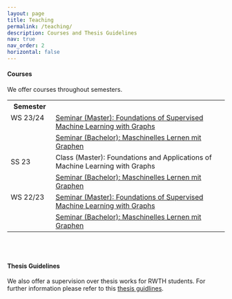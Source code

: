 ```yaml
---
layout: page
title: Teaching
permalink: /teaching/
description: Courses and Thesis Guidelines
nav: true
nav_order: 2
horizontal: false
---
```


<html>
<body>
<h4><b>Courses</b></h4>
<p> We offer courses throughout semesters.</p>
<table>
    <tr>
        <th>Semester</th>
        <th></th>
    </tr>
    <tr>
        <td>WS 23/24 &emsp;</td>
        <td><a href="../teaching/ws2023/foundations_ml_in_graph.md">Seminar (Master): Foundations of Supervised Machine Learning with Graphs</a></td>
    </tr>
    <tr>
        <td></td>
        <td><a href="../teaching/ws2023/ml_mit_graphen.md">Seminar (Bachelor): Maschinelles Lernen mit Graphen</a></td>
    </tr>
    <tr>
        <td>SS 23 &emsp;</td>
        <td>Class (Master): Foundations and Applications of Machine Learning with Graphs</td>
    </tr>
    <tr>
        <td></td>
        <td><a href="../teaching/ss2023/ml_mit_graphen.md">Seminar (Bachelor): Maschinelles Lernen mit Graphen</a></td>
    </tr>
    <tr>
        <td>WS 22/23 &emsp;</td>
        <td><a href="../teaching/ws2022/foundations_ml_in_graph.md">Seminar (Master): Foundations of Supervised Machine Learning with Graphs</a></td>
    </tr>
    <tr>
        <td></td>
        <td><a href="../teaching/ws2022/combinatorial_ml.md">Seminar (Bachelor): Maschinelles Lernen mit Graphen</a></td>
    </tr>
</table>
<br>
<br>
<h4><b>Thesis Guidelines</b></h4>
<p> We also offer a supervision over thesis works for RWTH students. For further information please refer to this <a href="../teaching/thesis.md">thesis guidlines</a>.</p>
<body>
<html>